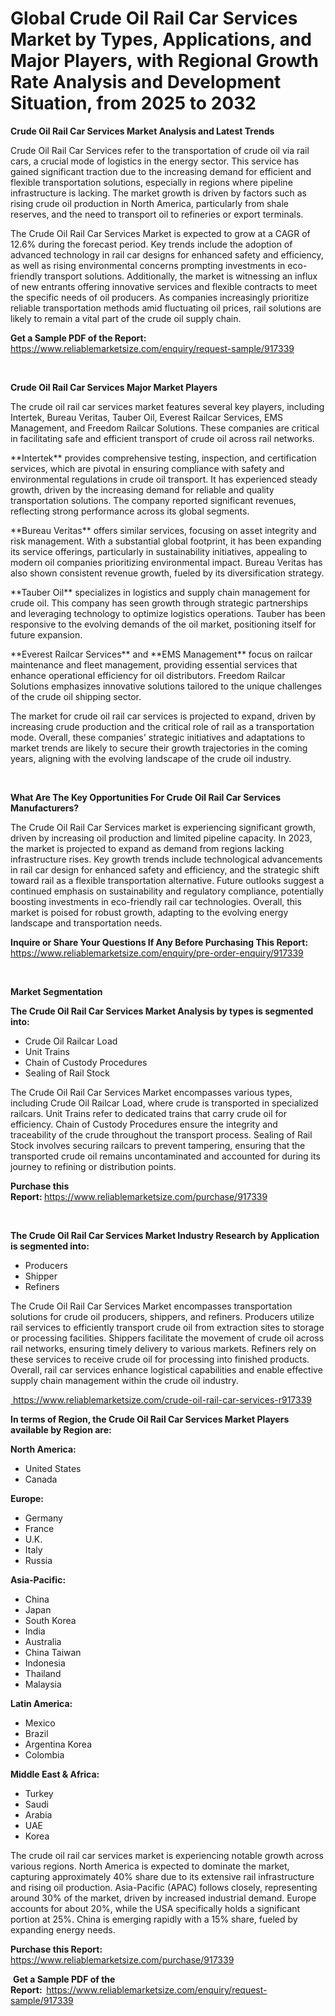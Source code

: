<p><h1>Global Crude Oil Rail Car Services Market by Types, Applications, and Major Players, with Regional Growth Rate Analysis and Development Situation, from 2025 to 2032</h1></p><p><strong>Crude Oil Rail Car Services Market Analysis and Latest Trends</strong></p>
<p><p>Crude Oil Rail Car Services refer to the transportation of crude oil via rail cars, a crucial mode of logistics in the energy sector. This service has gained significant traction due to the increasing demand for efficient and flexible transportation solutions, especially in regions where pipeline infrastructure is lacking. The market growth is driven by factors such as rising crude oil production in North America, particularly from shale reserves, and the need to transport oil to refineries or export terminals.</p><p>The Crude Oil Rail Car Services Market is expected to grow at a CAGR of 12.6% during the forecast period. Key trends include the adoption of advanced technology in rail car designs for enhanced safety and efficiency, as well as rising environmental concerns prompting investments in eco-friendly transport solutions. Additionally, the market is witnessing an influx of new entrants offering innovative services and flexible contracts to meet the specific needs of oil producers. As companies increasingly prioritize reliable transportation methods amid fluctuating oil prices, rail solutions are likely to remain a vital part of the crude oil supply chain.</p></p>
<p><strong>Get a Sample PDF of the Report:&nbsp;</strong> <a href="https://www.reliablemarketsize.com/enquiry/request-sample/917339?utm_campaign=3575&utm_medium=2&utm_source=Github&utm_content=ia&utm_term=18042025&utm_id=crude-oil-rail-car-services">https://www.reliablemarketsize.com/enquiry/request-sample/917339</a></p>
<p>&nbsp;</p>
<p><strong>Crude Oil Rail Car Services Major Market Players</strong></p>
<p><p>The crude oil rail car services market features several key players, including Intertek, Bureau Veritas, Tauber Oil, Everest Railcar Services, EMS Management, and Freedom Railcar Solutions. These companies are critical in facilitating safe and efficient transport of crude oil across rail networks.</p><p>**Intertek** provides comprehensive testing, inspection, and certification services, which are pivotal in ensuring compliance with safety and environmental regulations in crude oil transport. It has experienced steady growth, driven by the increasing demand for reliable and quality transportation solutions. The company reported significant revenues, reflecting strong performance across its global segments.</p><p>**Bureau Veritas** offers similar services, focusing on asset integrity and risk management. With a substantial global footprint, it has been expanding its service offerings, particularly in sustainability initiatives, appealing to modern oil companies prioritizing environmental impact. Bureau Veritas has also shown consistent revenue growth, fueled by its diversification strategy.</p><p>**Tauber Oil** specializes in logistics and supply chain management for crude oil. This company has seen growth through strategic partnerships and leveraging technology to optimize logistics operations. Tauber has been responsive to the evolving demands of the oil market, positioning itself for future expansion.</p><p>**Everest Railcar Services** and **EMS Management** focus on railcar maintenance and fleet management, providing essential services that enhance operational efficiency for oil distributors. Freedom Railcar Solutions emphasizes innovative solutions tailored to the unique challenges of the crude oil shipping sector.</p><p>The market for crude oil rail car services is projected to expand, driven by increasing crude production and the critical role of rail as a transportation mode. Overall, these companies' strategic initiatives and adaptations to market trends are likely to secure their growth trajectories in the coming years, aligning with the evolving landscape of the crude oil industry.</p></p>
<p>&nbsp;</p>
<p><strong>What Are The Key Opportunities For Crude Oil Rail Car Services Manufacturers?</strong></p>
<p><p>The Crude Oil Rail Car Services market is experiencing significant growth, driven by increasing oil production and limited pipeline capacity. In 2023, the market is projected to expand as demand from regions lacking infrastructure rises. Key growth trends include technological advancements in rail car design for enhanced safety and efficiency, and the strategic shift toward rail as a flexible transportation alternative. Future outlooks suggest a continued emphasis on sustainability and regulatory compliance, potentially boosting investments in eco-friendly rail car technologies. Overall, this market is poised for robust growth, adapting to the evolving energy landscape and transportation needs.</p></p>
<p><strong>Inquire or Share Your Questions If Any Before Purchasing This Report:</strong> <a href="https://www.reliablemarketsize.com/enquiry/pre-order-enquiry/917339?utm_campaign=3575&utm_medium=2&utm_source=Github&utm_content=ia&utm_term=18042025&utm_id=crude-oil-rail-car-services">https://www.reliablemarketsize.com/enquiry/pre-order-enquiry/917339</a></p>
<p>&nbsp;</p>
<p><strong>Market Segmentation</strong></p>
<p><strong>The Crude Oil Rail Car Services Market Analysis by types is segmented into:</strong></p>
<p><ul><li>Crude Oil Railcar Load</li><li>Unit Trains</li><li>Chain of Custody Procedures</li><li>Sealing of Rail Stock</li></ul></p>
<p><p>The Crude Oil Rail Car Services Market encompasses various types, including Crude Oil Railcar Load, where crude is transported in specialized railcars. Unit Trains refer to dedicated trains that carry crude oil for efficiency. Chain of Custody Procedures ensure the integrity and traceability of the crude throughout the transport process. Sealing of Rail Stock involves securing railcars to prevent tampering, ensuring that the transported crude oil remains uncontaminated and accounted for during its journey to refining or distribution points.</p></p>
<p><strong>Purchase this Report:&nbsp;</strong><a href="https://www.reliablemarketsize.com/purchase/917339?utm_campaign=3575&utm_medium=2&utm_source=Github&utm_content=ia&utm_term=18042025&utm_id=crude-oil-rail-car-services">https://www.reliablemarketsize.com/purchase/917339</a></p>
<p>&nbsp;</p>
<p><strong>The Crude Oil Rail Car Services Market Industry Research by Application is segmented into:</strong></p>
<p><ul><li>Producers</li><li>Shipper</li><li>Refiners</li></ul></p>
<p><p>The Crude Oil Rail Car Services Market encompasses transportation solutions for crude oil producers, shippers, and refiners. Producers utilize rail services to efficiently transport crude oil from extraction sites to storage or processing facilities. Shippers facilitate the movement of crude oil across rail networks, ensuring timely delivery to various markets. Refiners rely on these services to receive crude oil for processing into finished products. Overall, rail car services enhance logistical capabilities and enable effective supply chain management within the crude oil industry.</p></p>
<p><a href="https://www.reliablemarketsize.com/crude-oil-rail-car-services-r917339?utm_campaign=3575&utm_medium=2&utm_source=Github&utm_content=ia&utm_term=18042025&utm_id=crude-oil-rail-car-services">&nbsp;https://www.reliablemarketsize.com/crude-oil-rail-car-services-r917339</a></p>
<p><strong>In terms of Region, the Crude Oil Rail Car Services Market Players available by Region are:</strong></p>
<p>
    <p> <strong> North America: </strong>
        <ul>
            <li>United States</li>
            <li>Canada</li>
        </ul>
        </p> 
    <p> <strong> Europe: </strong>
        <ul>
            <li>Germany</li>
            <li>France</li>
            <li>U.K.</li>
            <li>Italy</li>
            <li>Russia</li>
        </ul>
        </p> 
    <p> <strong> Asia-Pacific: </strong>
        <ul>
            <li>China</li>
            <li>Japan</li>
            <li>South Korea</li>
            <li>India</li>
            <li>Australia</li>
            <li>China Taiwan</li>
            <li>Indonesia</li>
            <li>Thailand</li>
            <li>Malaysia</li>
        </ul>
        </p> 
    <p> <strong> Latin America: </strong>
        <ul>
            <li>Mexico</li>
            <li>Brazil</li>
            <li>Argentina Korea</li>
            <li>Colombia</li>
        </ul>
        </p> 
    <p> <strong> Middle East & Africa: </strong>
        <ul>
            <li>Turkey</li>
            <li>Saudi</li>
            <li>Arabia</li>
            <li>UAE</li>
            <li>Korea</li>
        </ul>
    </p>
    </p>
<p><p>The crude oil rail car services market is experiencing notable growth across various regions. North America is expected to dominate the market, capturing approximately 40% share due to its extensive rail infrastructure and rising oil production. Asia-Pacific (APAC) follows closely, representing around 30% of the market, driven by increased industrial demand. Europe accounts for about 20%, while the USA specifically holds a significant portion at 25%. China is emerging rapidly with a 15% share, fueled by expanding energy needs.</p></p>
<p><strong>Purchase this Report: </strong><a href="https://www.reliablemarketsize.com/purchase/917339?utm_campaign=3575&utm_medium=2&utm_source=Github&utm_content=ia&utm_term=18042025&utm_id=crude-oil-rail-car-services">https://www.reliablemarketsize.com/purchase/917339</a></p>
<p>&nbsp;<strong>Get a Sample PDF of the Report:&nbsp;&nbsp;</strong><a href="https://www.reliablemarketsize.com/enquiry/request-sample/917339?utm_campaign=3575&utm_medium=2&utm_source=Github&utm_content=ia&utm_term=18042025&utm_id=crude-oil-rail-car-services">https://www.reliablemarketsize.com/enquiry/request-sample/917339</a></p>
<p><strong></strong></p>
<p><p></p><p></p><p></p></p>
